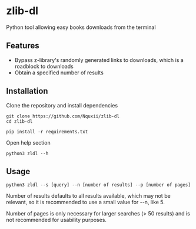 # zlib-dl
Python tool allowing easy books downloads from the terminal 

## Features 
- Bypass z-library's randomly generated links to downloads, which is a roadblock to downloads
- Obtain a specified number of results

## Installation
Clone the repository and install dependencies
```
git clone https://github.com/Nquxii/zlib-dl
cd zlib-dl
```
```
pip install -r requirements.txt
```

Open help section
```
python3 zldl --h
```
## Usage
```
python3 zldl --s [query] --n [number of results] --p [number of pages]
```
Number of results defaults to all results available, which may not be relevant, so it is recommended to use a small value for --n, like 5.

Number of pages is only necessary for larger searches (> 50 results) and is not recommended for usability purposes.
